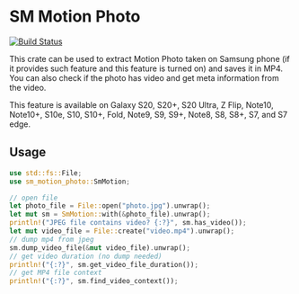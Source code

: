 SM Motion Photo
===============

[![Build Status](https://travis-ci.org/g0ddest/sm_motion_photo.svg?branch=master)](https://travis-ci.org/g0ddest/sm_motion_photo)

This crate can be used to extract Motion Photo taken on Samsung phone (if it provides such feature and this feature is turned on) and saves it in MP4. You can also check if the photo has video and get meta information from the video.

This feature is available on Galaxy S20, S20+, S20 Ultra, Z Flip, Note10, Note10+, S10e, S10, S10+, Fold, Note9, S9, S9+, Note8, S8, S8+, S7, and S7 edge.

## Usage
```rust
use std::fs::File;
use sm_motion_photo::SmMotion;

// open file
let photo_file = File::open("photo.jpg").unwrap();
let mut sm = SmMotion::with(&photo_file).unwrap();
println!("JPEG file contains video? {:?}", sm.has_video());
let mut video_file = File::create("video.mp4").unwrap();
// dump mp4 from jpeg
sm.dump_video_file(&mut video_file).unwrap();
// get video duration (no dump needed)
println!("{:?}", sm.get_video_file_duration());
// get MP4 file context
println!("{:?}", sm.find_video_context());
```
